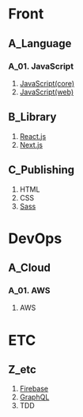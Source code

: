 # Front

## A_Language
### A_01. JavaScript
1. [JavaScript(core)](https://github.com/helloworldlabs-lecture-contents/A-1-1_JavaScript_core)
2. [JavaScript(web)](https://github.com/helloworldlabs-lecture-contents/A-1-2_JavaScript_web)

## B_Library
1. [React.js](https://github.com/helloworldlabs-lecture-contents/B-1_React.js)
2. [Next.js](https://github.com/helloworldlabs-lecture-contents/B-2_Next.js)

## C_Publishing
1. HTML
2. CSS
3. [Sass](https://github.com/helloworldlabs-lecture-contents/C-3_Sass)

# DevOps

## A_Cloud
### A_01. AWS
1. AWS

# ETC

## Z_etc
1. [Firebase](https://github.com/helloworldlabs-lecture-contents/Z-1_Firebase)
2. [GraphQL](https://github.com/helloworldlabs-lecture-contents/Z-2_GraphQL)
3. TDD
